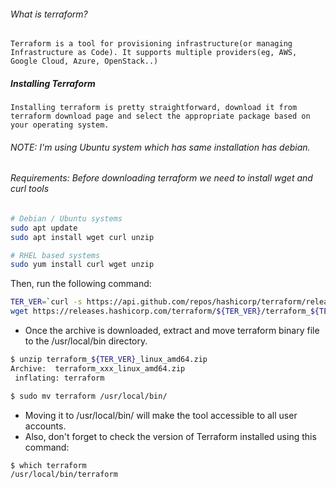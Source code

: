 ###### What is terraform?
    Terraform is a tool for provisioning infrastructure(or managing Infrastructure as Code). It supports multiple providers(eg, AWS, Google Cloud, Azure, OpenStack..)

##### Installing Terraform
    Installing terraform is pretty straightforward, download it from terraform download page and select the appropriate package based on your operating system.

###### NOTE: I'm using Ubuntu system which has same installation has debian.

###### Requirements: Before downloading terraform we need to install wget and curl tools

```sh
# Debian / Ubuntu systems
sudo apt update
sudo apt install wget curl unzip

# RHEL based systems
sudo yum install curl wget unzip
```

Then, run the following command:

```sh
TER_VER=`curl -s https://api.github.com/repos/hashicorp/terraform/releases/latest | grep tag_name | cut -d: -f2 | tr -d \"\,\v | awk '{$1=$1};1'`
wget https://releases.hashicorp.com/terraform/${TER_VER}/terraform_${TER_VER}_linux_amd64.zip
```

* Once the archive is downloaded, extract and move terraform binary file to the /usr/local/bin directory.

```sh
$ unzip terraform_${TER_VER}_linux_amd64.zip
Archive:  terraform_xxx_linux_amd64.zip
 inflating: terraform

$ sudo mv terraform /usr/local/bin/
```
* Moving it to /usr/local/bin/ will make the tool accessible to all user accounts.
* Also, don't forget to check the version of Terraform installed using this command:
```sh
$ which terraform
/usr/local/bin/terraform
```
